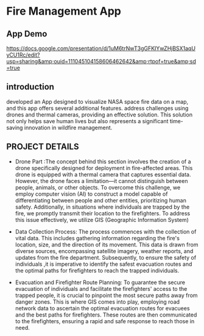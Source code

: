 # **Fire Management App**
## **App Demo**

https://docs.google.com/presentation/d/1uM6trNwT3gGFKIYwZHjBSX1aqUyCU1Rc/edit?usp=sharing&amp;ouid=111045104158606462642&amp;rtpof=true&amp;sd=true
## **introduction**
 developed an App designed to visualize NASA space fire data on a map, and this app offers several additional features. 
address challenges using drones and thermal cameras, providing an effective solution.
This solution not only helps save human lives but also represents a significant time-saving innovation in wildfire management.


## **PROJECT DETAILS**
-  Drone Part :The concept behind this section involves the creation of a drone specifically designed for deployment in fire-affected areas.
This drone is equipped with a thermal camera that captures essential data. However, the drone faces a limitation—it cannot distinguish between people,
animals, or other objects. To overcome this challenge, we employ computer vision (AI) to construct a model capable of differentiating between
people and other entities, prioritizing human safety. Additionally, in situations where individuals are trapped by the fire, we promptly
transmit their location to the firefighters. To address this issue effectively, we utilize GIS (Geographic Information System)

+ Data Collection Process: The process commences with the collection of vital data. This includes gathering information regarding the
fire's location, size, and the direction of its movement. This data is drawn from diverse sources, encompassing satellite imagery, 
weather reports, and updates from the fire department. Subsequently, to ensure the safety of individuals
,it is imperative to identify the safest evacuation routes and the optimal paths for firefighters to reach the trapped individuals.

* Evacuation and Firefighter Route Planning: To guarantee the secure evacuation of individuals and
facilitate the firefighters' access to the trapped people, it is crucial to pinpoint the most secure paths away from danger zones. 
This is where GIS comes into play, employing road network data to ascertain the optimal evacuation routes for evacuees and the best paths for firefighters. 
These routes are then communicated to the firefighters, ensuring a rapid and safe response to reach those in need.
